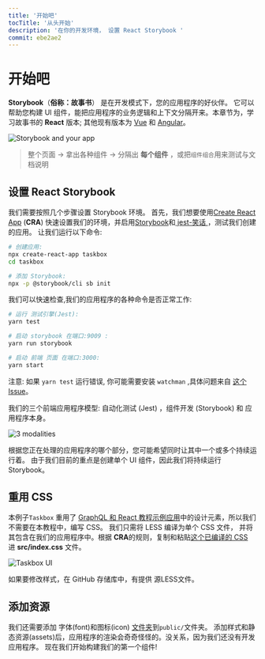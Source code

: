 ```yaml
---
title: '开始吧'
tocTitle: '从头开始'
description: '在你的开发环境， 设置 React Storybook '
commit: ebe2ae2
---
```


# 开始吧

**Storybook**（**俗称：故事书**） 是在开发模式下，您的应用程序的好伙伴。 它可以帮助您构建 UI 组件，能把应用程序的业务逻辑和上下文分隔开来。本章节为，学习故事书的 **React** 版本; 其他现有版本为 [Vue](/vue/en/get-started) 和 [Angular](/angular/en/getstarted)。

![Storybook and your app](/storybook-relationship.jpg)

> 整个页面 -> 拿出各种组件 -> 分隔出 **每个组件** ，或把`组件组合`用来测试与文档说明

## 设置 React Storybook

我们需要按照几个步骤设置 Storybook 环境。 首先，我们想要使用[Create React App](https://github.com/facebook/create-react-app) (**CRA**) 快速设置我们的环境，并启用[Storybook](https://storybook.js.org/)和[ jest-笑话 ](https://facebook.github.io/jest/)，测试我们创建的应用。 让我们运行以下命令:

```bash
# 创建应用:
npx create-react-app taskbox
cd taskbox

# 添加 Storybook:
npx -p @storybook/cli sb init
```

我们可以快速检查,我们的应用程序的各种命令是否正常工作:

```bash
# 运行 测试引擎(Jest):
yarn test

# 启动 storybook 在端口:9009 :
yarn run storybook

# 启动 前端 页面 在端口:3000:
yarn start
```

<div class="aside">
  注意: 如果 <code>yarn test</code> 运行错误, 你可能需要安装 <code>watchman</code> ,具体问题来自 <a href="https://github.com/facebook/create-react-app/issues/871#issuecomment-252297884">这个Issue</a>。
</div>

我们的三个前端应用程序模型: 自动化测试 (Jest) ，组件开发 (Storybook) 和 应用程序本身。

![3 modalities](/app-three-modalities.png)

根据您正在处理的应用程序的哪个部分，您可能希望同时让其中一个或多个持续运行着。 由于我们目前的重点是创建单个 UI 组件，因此我们将持续运行 Storybook。

## 重用 CSS

本例子`Taskbox` 重用了 [GraphQL 和 React 教程示例应用](https://blog.hichroma.com/graphql-react-tutorial-part-1-6-d0691af25858)中的设计元素，所以我们不需要在本教程中，编写 CSS。 我们只需将 LESS 编译为单个 CSS 文件， 并将其包含在我们的应用程序中。根据 **CRA**的规则，复制和粘贴[这个已编译的 CSS](https://github.com/hichroma/learnstorybook-code/blob/master/src/index.css) 进 **src/index.css** 文件。

![Taskbox UI](/ss-browserchrome-taskbox-learnstorybook.png)

<div class="aside">
如果要修改样式，在 GitHub 存储库中，有提供 源LESS文件。
</div>

## 添加资源

我们还需要添加 字体(font)和图标(icon) [文件夹](https://github.com/hichroma/learnstorybook-code/tree/master/public)到`public/`文件夹。 添加样式和静态资源(assets)后，应用程序的渲染会奇奇怪怪的。没关系，因为我们还没有开发应用程序。 现在我们开始构建我们的第一个组件!

